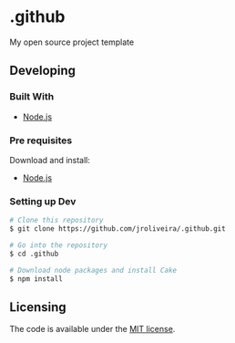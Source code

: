 # .github

My open source project template

## Developing

### Built With

 - [Node.js](https://nodejs.org/en/)

### Pre requisites

Download and install:

 - [Node.js](https://nodejs.org/en/download/)

### Setting up Dev

``` bash
# Clone this repository
$ git clone https://github.com/jroliveira/.github.git

# Go into the repository
$ cd .github

# Download node packages and install Cake
$ npm install
```

## Licensing

The code is available under the [MIT license](LICENSE.txt).
